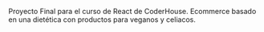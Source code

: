 Proyecto Final para el curso de React de CoderHouse.
Ecommerce basado en una  dietética con productos para veganos y celiacos.



